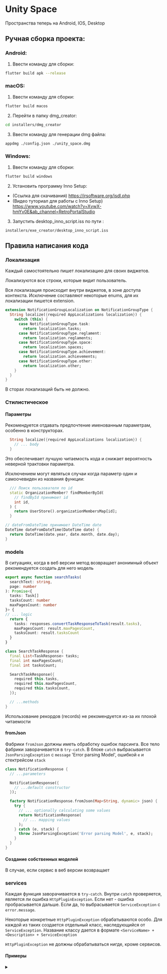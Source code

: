 # Unity Space
Пространства теперь на Android, IOS, Desktop
## Ручная сборка проекта:
### Android:
1. Ввести команду для сборки: 
```bash
flutter build apk --release  
```

### macOS:

1. Ввести команду для сборки: 

```bash
flutter build macos
```

2. Перейти в папку dmg_creator:

```bash
cd installers/dmg_creator
```

3. Ввести команду для генерации dmg файла:

```bash
appdmg ./config.json ./unity_space.dmg
```

### Windows:

1. Ввести команду для сборки:
```bash
flutter build windows
```

2. Установить программу Inno Setup:
- (Ссылка для скачивания) https://jrsoftware.org/isdl.php
- (Видео туториал для работы с Inno Setup) https://www.youtube.com/watch?v=XvwX-hmYv0E&ab_channel=RetroPortalStudio

3. Запустить desktop_inno_script.iss по пути :
```
installers/exe_creator/desktop_inno_script.iss
```


## Правила написания кода

### Локализация
Каждый самостоятельно пишет локализацию для своих виджетов. 

Локализуются все строки, которые видит пользователь.

Вся локализация происходит внутри виджетов, в зоне доступа контекста. Исключение составляют некоторые enums, для их локализации пишется extension.

```dart
extension NotificationGroupLocalization on NotificationGroupType {
  String localize({required AppLocalizations localization}) {
    switch (this) {
      case NotificationGroupType.task:
        return localization.tasks;
      case NotificationGroupType.reglament:
        return localization.reglaments;
      case NotificationGroupType.space:
        return localization.spaces;
      case NotificationGroupType.achievement:
        return localization.achievements;
      case NotificationGroupType.other:
        return localization.other;
    }
  }
}
```

В сторах локализаций быть не должно.

### Стилистическое 

#### Параметры 
Рекомендуется отдавать предпочтение именованным параметрам, особенно в конструкторах. 
```dart
  String localize({required AppLocalizations localization}) {
    // ... body 
  }
```
Это обеспечивает лучшую читаемость кода и снижает вероятность неверной трактовки параметра. 

Исключением могут являться случаи когда параметр один и самоочевиден из названия функции:
```dart
  /// Поиск пользователя по id
  static OrganizationMember? findMemberById(
    // findById принимает id
    int id,
  ) {
    return UserStore().organizationMembersMap[id];
  }
```
```dart
// dateFromDateTime принимает DateTime date
DateTime dateFromDateTime(DateTime date) {
  return DateTime(date.year, date.month, date.day);
}
```


### models 
В ситуациях, когда в веб версии метод возвращает анонимный объект рекомендуется создать для него модель
```ts
export async function searchTasks(
  searchText: string,
  page: number
): Promise<{
  tasks: Task[]
  tasksCount: number
  maxPagesCount: number
}> {
// ... logic
  return {
    tasks: responses.convertTaskResponseToTask(result.tasks),
    maxPagesCount: result.maxPagesCount,
    tasksCount: result.tasksCount
  }
}
```
```dart
class SearchTaskResponse {
  final List<TaskResponse> tasks;
  final int maxPagesCount;
  final int tasksCount;

  SearchTaskResponse({
    required this.tasks,
    required this.maxPagesCount,
    required this.tasksCount,
  });

  // ...methods
}
```
Использование рекордов (records) не рекомендуется из-за их плохой читаемости

#### fromJson
Фабрики `fromJson` должны иметь обработку ошибок парсинга. Все тело фабрики заворачивается в `try-catch`. В блоке `catch` выбрасывается `JsonParsingException` с `message` 'Error parsing Model', ошибкой `e` и стектрейсом `stack`
```dart
class NotificationResponse {
  // ...parameters

  NotificationResponse({
    // ...default constructor
  });

  factory NotificationResponse.fromJson(Map<String, dynamic> json) {
    try {
      // ... optionally calculating some values
      return NotificationResponse(
        // ... mapping values
      );
    } catch (e, stack) {
      throw JsonParsingException('Error parsing Model', e, stack);
    }
  }
}
```

#### Создание собственных моделей 

В случае, если сервис в веб версии возвращает 

### services 

Каждая функция заворачивается в `try-catch`. Внутри `catch` проверяется, является ли ошибка `HttpPluginException`. Если нет - ошибка пробрасывается дальше. Если да, то выбрасывается `ServiceException` с `error.message`. 

Некоторые конкретные `HttpPluginException` обрабатываются особо. Для каждой из таких создается отдельный класс, наследующийся от `ServiceException`. Название классу дается в формате `<ServiceName> + <Description> + ServiceException`

`HttpPluginException` не должны обрабатываться нигде, кроме сервисов.

#### Примеры
<details>
<summary> </summary>

1. Обработка `HttpPluginException` 
```dart
Future<UserResponse> removeUserAvatar() async {
    // блок логики завернут в try-catch
  try {
    final response = await HttpPlugin().patch('/user/removeAvatar');
    final jsonData = json.decode(response.body);
    final result = UserResponse.fromJson(jsonData);
    return result;
  } catch (e) {
    // проверка, является ли исключение исключением `HttpPlugin`
    if (e is HttpPluginException) {
        // выбрасывается `ServiceException` с сообщением ошибки
      throw ServiceException(e.message);
    }
    // если ошибка не имеет отношения к `HttpPlugin` - она пробрасывается дальше
    rethrow;
  }
}
```

2. Обработка отдельных ошибок 
```dart
Future<OrganizationResponse> getOrganizationData() async {
  try {
    final response = await HttpPlugin().get('/user/organization');
    final jsonData = json.decode(response.body);
    final result = OrganizationResponse.fromJson(jsonData);
    return result;
  } catch (e) {
    if (e is HttpPluginException) {
        // в случае ошибки с кодом 401 `Unauthorized` выбрасывается исключение `UserUnauthorizedServiceException`
      if (e.statusCode == 401) {
        throw UserUnauthorizedServiceException();
      }
      // во всех остальных случаях как и раньше выбрасывается `ServiceException` в сообщением ошибки
      throw ServiceException(e.message);
    }
    rethrow;
  }
}
```

```dart
Future<OnlyTokensResponse> setUserPassword(
  final String oldPassword,
  final String newPassword,
) async {
  try {
    final response = await HttpPlugin().patch('/user/password', {
      'oldPassword': oldPassword,
      'password': newPassword,
    });
    final jsonData = json.decode(response.body);
    final result = OnlyTokensResponse.fromJson(jsonData);
    return result;
  } catch (e) {
    if (e is HttpPluginException) {
        // если сообщение об ошибке содержит message "Credentials incorrect" выбрасывается `UserIncorrectOldPasswordServiceException`
      if (e.message == 'Credentials incorrect') {
        throw UserIncorrectOldPasswordServiceException();
      }
      throw ServiceException(e.message);
    }
    rethrow;
  }
}

```

3. Структура названия 
```dart
// из services/auth_service.dart
Future<RegisterResponse> register({
  required final String email,
  required final String password,
}) async {
  try {
    final response = await HttpPlugin().post('/auth/register', {
      'email': email,
      'password': password,
    });
    final jsonData = json.decode(response.body);
    final result = RegisterResponse.fromJson(jsonData);
    return result;
  } catch (e) {
    if (e is HttpPluginException) {
      if (e.message == 'User is already exists') {
        // название сервиса + описание + ServiceException 
        // Auth + UserAlreadyExists + ServiceException
        throw AuthUserAlreadyExistsServiceException();
      }
      if (e.message == 'incorrect or non-exist Email') {
        // Auth + IncorrectEmail + ServiceException
        throw AuthIncorrectEmailServiceException();
      }
      if (e.statusCode == 500 && e.message.contains('554')) {
        // Auth + TooManyMessages + ServiceException
        throw AuthTooManyMessagesServiceException();
      }
      throw ServiceException(e.message);
    }
    rethrow;
  }
}
```

4. Обработка ошибок запроса в сторах 
```dart
// из services/auth_service.dart
Future<OnlyTokensResponse> refreshAccessToken({
  required final String refreshToken,
}) async {
  try {
    final response = await HttpPlugin().get('/auth/refresh', {
      'refreshToken': refreshToken,
    });
    final jsonData = json.decode(response.body);
    final result = OnlyTokensResponse.fromJson(jsonData);
    return result;
  } catch (e) {
    //обработка 401 'Unauthorized' происходит в сервисе
    if (e is HttpPluginException) {
      if (e.statusCode == 401) {
        throw AuthUnauthorizedServiceException();
      }
      throw ServiceException(e.message);
    }
    rethrow;
  }
}


// из store/auth_store.dart
  Future<bool> refreshUserToken() async {
    if (_refreshUserTokenCompleteEvent.isCompleted == false) {
      return await _refreshUserTokenCompleteEvent.future;
    }
    _refreshUserTokenCompleteEvent = Completer<bool>();
    final refreshToken = _currentTokens.refreshToken;
    if (refreshToken.isEmpty) {
      _refreshUserTokenCompleteEvent.complete(false);
      return false;
    }
    try {
      final tokens = await api.refreshAccessToken(refreshToken: refreshToken);
      await setUserTokens(tokens.accessToken, tokens.refreshToken);
      _refreshUserTokenCompleteEvent.complete(true);
      return true;
    } catch (e, __) {
        // проверка на авторизацию ожидает AuthUnauthorizedServiceException
      if (e is AuthUnauthorizedServiceException) {
        // токен протух - удялем - разлогин
        await removeUserTokens();
      }
      _refreshUserTokenCompleteEvent.complete(false);
      return false;
    }
  }
```
</details>
